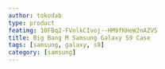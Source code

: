 ```yaml
---
author: tokodab
type: product
featimg: 10FBq2-FVnlkCIvoj--HM9fKHeW2nAZVS
title: Big Bang M Samsung Galaxy S9 Case
tags: [samsung, galaxy, s9]
category: [samsung]
---
```

